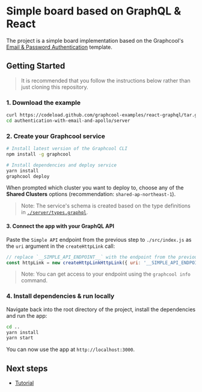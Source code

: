 # Simple board based on GraphQL & React

The project is a simple board implementation based on the Graphcool's [Email & Password Authentication](https://github.com/graphcool/templates/tree/master/auth/email-password) template.

## Getting Started

> It is recommended that you follow the instructions below rather than just cloning this repository.

### 1. Download the example

```sh
curl https://codeload.github.com/graphcool-examples/react-graphql/tar.gz/master | tar -xz --strip=1 react-graphql-master/authentication-with-email-and-apollo
cd authentication-with-email-and-apollo/server
```

### 2. Create your Graphcool service

```sh
# Install latest version of the Graphcool CLI
npm install -g graphcool

# Install dependencies and deploy service
yarn install
graphcool deploy
```

When prompted which cluster you want to deploy to, choose any of the **Shared Clusters** options (recommendation: `shared-ap-northeast-1`).

> Note: The service's schema is created based on the type definitions in [`./server/types.graphql`](./server/types.graphql).

#### 3. Connect the app with your GraphQL API

Paste the `Simple API` endpoint from the previous step to `./src/index.js` as the `uri` argument in the `createHttpLink` call:

```js
// replace `__SIMPLE_API_ENDPOINT__` with the endpoint from the previous step
const httpLink = new createHttpLinkHttpLink({ uri: '__SIMPLE_API_ENDPOINT__' });
```

> Note: You can get access to your endpoint using the `graphcool info` command.

### 4. Install dependencies & run locally

Navigate back into the root directory of the project, install the dependencies and run the app:

```sh
cd ..
yarn install
yarn start
```

You can now use the app at `http://localhost:3000`.

## Next steps

* [Tutorial](https://heeinso.netlify.com)
